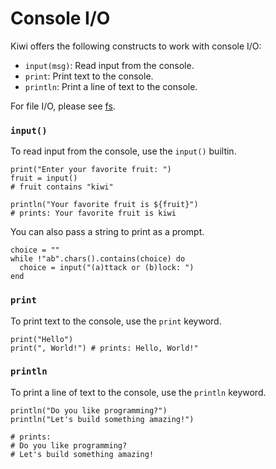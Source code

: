 # Console I/O

Kiwi offers the following constructs to work with console I/O:
- `input(msg)`: Read input from the console.
- `print`: Print text to the console.
- `println`: Print a line of text to the console.

For file I/O, please see [fs](lib/fs.md).

### `input()`

To read input from the console, use the `input()` builtin.

```kiwi
print("Enter your favorite fruit: ")
fruit = input()
# fruit contains "kiwi"

println("Your favorite fruit is ${fruit}")
# prints: Your favorite fruit is kiwi
```

You can also pass a string to print as a prompt.

```kiwi
choice = ""
while !"ab".chars().contains(choice) do
  choice = input("(a)ttack or (b)lock: ")
end
```

### `print`

To print text to the console, use the `print` keyword.

```kiwi
print("Hello")
print(", World!") # prints: Hello, World!"
```

### `println`

To print a line of text to the console, use the `println` keyword.

```kiwi
println("Do you like programming?")
println("Let's build something amazing!")

# prints: 
# Do you like programming?
# Let's build something amazing!
```